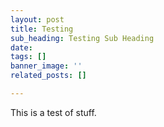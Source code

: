 ```yaml
---
layout: post
title: Testing
sub_heading: Testing Sub Heading
date: 
tags: []
banner_image: ''
related_posts: []

---
```

This is a test of stuff.